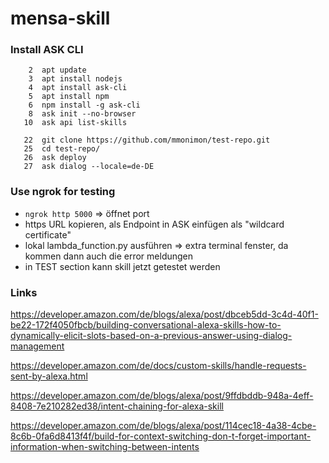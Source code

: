 # mensa-skill

### Install ASK CLI
```
    2  apt update
    3  apt install nodejs
    4  apt install ask-cli
    5  apt install npm
    6  npm install -g ask-cli
    8  ask init --no-browser
   10  ask api list-skills
   
   22  git clone https://github.com/mmonimon/test-repo.git
   25  cd test-repo/
   26  ask deploy
   27  ask dialog --locale=de-DE
```
### Use ngrok for testing
* `ngrok http 5000` => öffnet port
* https URL kopieren, als Endpoint in ASK einfügen als "wildcard certificate"
* lokal lambda_function.py ausführen => extra terminal fenster, da kommen dann auch die error meldungen
* in TEST section kann skill jetzt getestet werden

### Links
https://developer.amazon.com/de/blogs/alexa/post/dbceb5dd-3c4d-40f1-be22-172f4050fbcb/building-conversational-alexa-skills-how-to-dynamically-elicit-slots-based-on-a-previous-answer-using-dialog-management

https://developer.amazon.com/de/docs/custom-skills/handle-requests-sent-by-alexa.html

https://developer.amazon.com/de/blogs/alexa/post/9ffdbddb-948a-4eff-8408-7e210282ed38/intent-chaining-for-alexa-skill

https://developer.amazon.com/de/blogs/alexa/post/114cec18-4a38-4cbe-8c6b-0fa6d8413f4f/build-for-context-switching-don-t-forget-important-information-when-switching-between-intents

